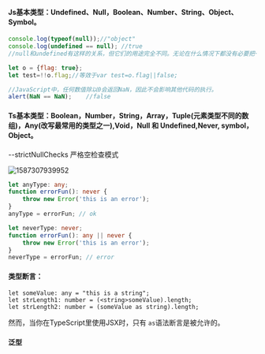 #### Js基本类型：Undefined、Null，Boolean、Number、String、Object、Symbol。

```javascript
console.log(typeof(null));//"object"
console.log(undefined == null); //true
//null和undefined有这样的关系，但它们的用途完全不同。无论在什么情况下都没有必要把一个变量的值显式地设置为undefined，可是同样的规则对null却不适用。换句话说，只要意在保存对象的变量还没有真正保存对象，就应该明确地让该变量保存null值。

let o = {flag: true};
let test=!!o.flag;//等效于var test=o.flag||false;

//JavaScript中，任何数值除以0会返回NaN，因此不会影响其他代码的执行。
alert(NaN == NaN);    //false
```

#### Ts基本类型：Boolean，Number，String，Array，Tuple(元素类型不同的数组)，Any(改写最常用的类型之一),Void，Null 和 Undefined,Never, symbol，Object。

--strictNullChecks 严格空检查模式

![1587307939952](C:\Users\hou\AppData\Roaming\Typora\typora-user-images\1587307939952.png)

```typescript
let anyType: any;
function errorFun(): never {
    throw new Error('this is an error');
}
anyType = errorFun; // ok
```

```typescript
let neverType: never;
function errorFun(): any || never {
    throw new Error('this is an error');
}
neverType = errorFun; // error
```

#### 类型断言：

```
let someValue: any = "this is a string";
let strLength1: number = (<string>someValue).length;
let strLength2: number = (someValue as string).length;
```

然而，当你在TypeScript里使用JSX时，只有 `as`语法断言是被允许的。

#### 泛型